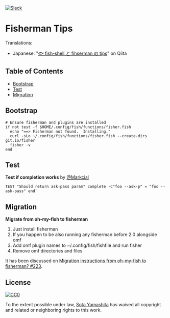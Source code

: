 [slack-link]: https://fisherman-wharf.herokuapp.com
[slack-badge]: https://fisherman-wharf.herokuapp.com/badge.svg

[![Slack][slack-badge]][slack-link]

# Fisherman Tips

Translations:

* Japanese: "[🐟 fish-shell と fihserman の tips](http://qiita.com/sotayamashita/items/61d49431053c44f01714)" on Qiita


## Table of Contents

* [Bootstrap](#bootstrap)
* [Test](#test)
* [Migration](#migration)


## Bootstrap

```fish
# Ensure fisherman and plugins are installed
if not test -f $HOME/.config/fish/functions/fisher.fish
  echo "==> Fisherman not found.  Installing."
  curl -sLo ~/.config/fish/functions/fisher.fish --create-dirs git.io/fisher
  fisher -v
end
```


## Test

**Test if completion works** by [@Markcial](https://github.com/Markcial)

```fish
TEST "Should return ask-pass param" complete -C"foo --ask-p" = "foo --ask-pass" end`
```


## Migration

**Migrate from oh-my-fish to fisherman**

1. Just install fisherman
2. If you happen to be also running any fisherman before 2.0 alongside omf
3. Add omf plugin names to ~/.config/fish/fishfile and run fisher
4. Remove omf directories and files

It has been discussed on [Migration instructions from oh-my-fish to fisherman? #223](https://github.com/fisherman/fisherman/issues/223).


## License

[![CC0](https://licensebuttons.net/p/zero/1.0/88x31.png)](http://creativecommons.org/publicdomain/zero/1.0/)

To the extent possible under law, [Sota Yamashita](https://github.com/sotayamashita) has waived all copyright and related or neighboring rights to this work.
